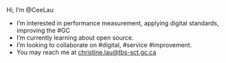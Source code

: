 Hi, I’m @CeeLau
- I’m interested in performance measurement, applying digital standards, improving the #GC
- I’m currently learning about open source.
- I’m looking to collaborate on #digital, #service #improvement.
- You may reach me at christine.lau@tbs-sct.gc.ca

<!---
CeeLau/CeeLau is a ✨ special ✨ repository because its `README.md` (this file) appears on your GitHub profile.
You can click the Preview link to take a look at your changes.
--->
